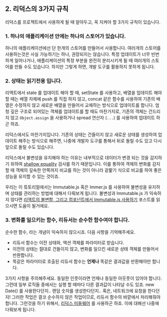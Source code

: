 ## 2. 리덕스의 3가지 규칙

리덕스를 프로젝트에서 사용하게 될 때 알아두고, 꼭 지켜야 할 3가지 규칙이 있습니다.

### 1. 하나의 애플리케이션 안에는 하나의 스토어가 있습니다.

하나의 애플리케이션에선 단 한개의 스토어를 만들어서 사용합니다. 여러개의 스토어를 사용하는것은 사실 가능하기는 하나, 권장되지는 않습니다.  특정 업데이트가 너무 빈번하게 일어나거나, 애플리케이션의 특정 부분을 완전히 분리시키게 될 때 여러개의 스토어를 만들 수도 있습니다. 하지만 그렇게 하면, 개발 도구를 활용하지 못하게 됩니다. 

### 2. 상태는 읽기전용 입니다.

리액트에서 state 를 업데이트 해야 할 때, setState 를 사용하고, 배열을 업데이트 해야 할 때는 배열 자체에 push 를 직접 하지 않고, concat 같은 함수를 사용하여 기존의 배열은 수정하지 않고 새로운 배열을 만들어서 교체하는 방식으로 업데이트를 합니다. 엄청 깊은 구조로 되어있는 객체를 업데이트를 할 때도 마찬가지로, 기존의 객체는 건드리지 않고 `Object.assign` 을 사용하거나 spread 연산자 (`...`) 를 사용하여 업데이트 하곤 하죠.

리덕스에서도 마찬가지입니다. 기존의 상태는 건들이지 않고 새로운 상태를 생성하여 업데이트 해주는 방식으로 해주면, 나중에 개발자 도구를 통해서 뒤로 돌릴 수도 있고 다시 앞으로 돌릴 수도 있습니다. 

리덕스에서 불변성을 유지해야 하는 이유는 내부적으로 데이터가 변경 되는 것을 감지하기 위하여 [shallow equality](https://redux.js.org/docs/faq/ImmutableData.html#how-redux-uses-shallow-checking) 검사를 하기 때문입니다. 이를 통하여 객체의 변화를 감지 할 때 객체의 깊숙한 안쪽까지 비교를 하는 것이 아니라 겉핥기 식으로 비교를 하여 좋은 성능을 유지할 수 있는 것이죠.

우리는 이 튜토리얼에서는  Immutable.js 혹은 Immer.js 를 사용하여 불변성을 유지하며 상태를 관리하는 방법에 대해서 다뤄보게 됩니다. 불변성과 Immutable.js 가 익숙하지 않다면 [리액트의 불변함, 그리고 컴포넌트에서 Immutable.js 사용하기](https://velopert.com/3486) 포스트를 읽으시면 도움이 될거에요.


### 3. 변화를 일으키는 함수, 리듀서는 순수한 함수여야 합니다.

순수한 함수, 라는 개념이 익숙하지 않으시죠. 다음 사항을 기억해주세요.

- 리듀서 함수는 이전 상태와, 액션 객체를 파라미터로 받습니다.
- 이전의 상태는 절대로 건들이지 않고, 변화를 일으킨 새로운 상태 객체를 만들어서 반환합니다.
- 똑같은 파라미터로 호출된 리듀서 함수는 **언제나** 똑같은 결과값을 반환해야만 합니다.

3가지 사항을 주의해주세요. 동일한 인풋이라면 언제나 동일한 아웃풋이 있어야 합니다. 그런데 일부 로직들 중에서는 실행 할 때마다 다른 결과값이 나타날 수도 있죠. new Date() 를 사용한다던지.. 랜덤 숫자를 생성한다던지.. 혹은, 네트워크에 요청을 한다던지! 그러한 작업은 결코 순수하지 않은 작업이므로, 리듀서 함수의 바깥에서 처리해줘야 합니다. 그런것을 하기 위해서, [리덕스 미들웨어](https://velopert.com/3401) 를 사용하곤 하죠. 이에 대해선 나중에 다뤄보게 됩니다.